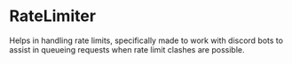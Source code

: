 # RateLimiter
Helps in handling rate limits, specifically made to work with discord bots to assist in queueing requests when rate limit clashes are possible.
